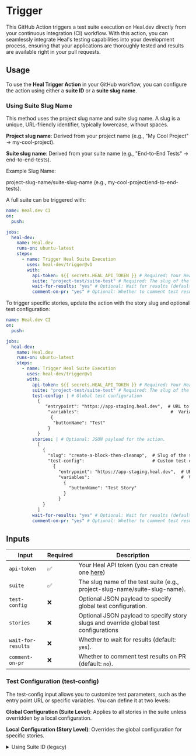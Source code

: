 # Trigger

This GitHub Action triggers a test suite execution on Heal.dev directly from your continuous integration (CI) workflow. With this action, you can seamlessly integrate Heal's testing capabilities into your development process, ensuring that your applications are thoroughly tested and results are available right in your pull requests.

## Usage

To use the **Heal Trigger Action** in your GitHub workflow, you can configure the action using either a **suite ID** or a **suite slug name**.

### Using Suite Slug Name

This method uses the project slug name and suite slug name. A slug is a unique, URL-friendly identifier, typically lowercase, without spaces.

**Project slug name**: Derived from your project name (e.g., "My Cool Project" → my-cool-project).

**Suite slug name**: Derived from your suite name (e.g., "End-to-End Tests" → end-to-end-tests).

Example Slug Name:

project-slug-name/suite-slug-name (e.g., my-cool-project/end-to-end-tests).

A full suite can be triggered with:
```yaml
name: Heal.dev CI
on:
  push:

jobs:
  heal-dev:
    name: Heal.dev
    runs-on: ubuntu-latest
    steps:
      - name: Trigger Heal Suite Execution
        uses: heal-dev/trigger@v1
        with:
          api-token: ${{ secrets.HEAL_API_TOKEN }} # Required: Your Heal API token.
          suite: "project-test/suite-test" # Required: The slug of the project and suite `project-slug-name/suite-slug-name`.
          wait-for-results: "yes" # Optional: Wait for results (default: 'yes').
          comment-on-pr: "yes" # Optional: Whether to comment test results on PRs (default: 'no').
```

To trigger specific stories, update the action with the story slug and optional test configuration:

```yaml
name: Heal.dev CI
on:
  push:

jobs:
  heal-dev:
    name: Heal.dev
    runs-on: ubuntu-latest
    steps:
      - name: Trigger Heal Suite Execution
        uses: heal-dev/trigger@v1
        with:
          api-token: ${{ secrets.HEAL_API_TOKEN }} # Required: Your Heal API token.
          suite: "project-test/suite-test" # Required: The slug of the project and suite `project-slug-name/suite-slug-name`.
          test-config: | # Global test configuration
            {
               "entrypoint": "https://app-staging.heal.dev",  # URL to override the default entry point.
                "variables":                                   #  Variables to customize the test configuration.
                 {
                  "buttonName": "Test"
                }
            }
          stories: | # Optional: JSON payload for the action.
            [
              {
                "slug": "create-a-block-then-cleanup",  # Slug of the story to run.
                "test-config":                          # Custom test configuration for this story.
                  {
                    "entrypoint": "https://app-staging.heal.dev",  # URL to override the default entry point.
                    "variables":                                   #  Variables to customize the test configuration.
                      {
                        "buttonName": "Test Story"
                      }
                    }
              }
            ]
          wait-for-results: "yes" # Optional: Wait for results (default: 'yes').
          comment-on-pr: "yes" # Optional: Whether to comment test results on PRs (default: 'no').
```

## Inputs

| Input              | Required | Description                                                                             |
| ------------------ | -------- | --------------------------------------------------------------------------------------- |
| `api-token`        | ✅       | Your Heal API token (you can create one [here](https://app.heal.dev/organisation/keys)) |
| `suite`            | ✅       | The slug name of the test suite (e.g., project-slug-name/suite-slug-name).              |
| `test-config`      | ❌       | Optional JSON payload to specify global test configuration.                             |
| `stories`          | ❌       | Optional JSON payload to specify story slugs and override global test configurations    |
| `wait-for-results` | ❌       | Whether to wait for results (default: `yes`).                                           |
| `comment-on-pr`    | ❌       | Whether to comment test results on PR (default: `no`).                                  |

### Test Configuration (test-config)

The test-config input allows you to customize test parameters, such as the entry point URL or specific variables. You can define it at two levels:

**Global Configuration (Suite Level)**: Applies to all stories in the suite unless overridden by a local configuration.

**Local Configuration (Story Level)**: Overrides the global configuration for specific stories.

<details>
<summary>Using Suite ID (legacy)</summary>

Use this method if you already have the numeric ID of the test suite and optionally the ID of the specific story you want to run from Heal.dev.

```yaml
- name: Trigger Heal Suite Execution
  uses: heal-dev/trigger@v1
  with:
    api-token: ${{ secrets.HEAL_API_TOKEN }} # Required: Your Heal API token.
    suite-id: "443" # Required: The ID of the test suite.
    payload: | # Optional: JSON payload for the action.
      {
        "stories": [  
          {
            "id": 5053, # ID of the story to run.
            "entryHref": "www.google.com"  # URL to test, overrides the default setting.
            "variables":                   # Variables to customize the test configuration.
              {
                "buttonName": "send"    
              }
          }
        ]
      }
    wait-for-results: "yes" # Optional: Wait for results (default: 'yes').
    domain: "https://api.heal.dev" # Optional
    comment-on-pr: "yes" # Optional: Whether to comment test results on PRs (default: 'no').
```

## Inputs

| Input              | Required | Description                                                                             |
| ------------------ | -------- | --------------------------------------------------------------------------------------- |
| `api-token`        | ✅       | Your Heal API token (you can create one [here](https://app.heal.dev/organisation/keys)) |
| `suite-id`         | ✅       | The ID of the test suite.                                                               |
| `payload`          | ❌       | Optional JSON payload. Use this to specify stories, override the entryHref (URL),       |
|                    |          | or provide variables to customize the test configuration.                               |
| `wait-for-results` | ❌       | Whether to wait for results (default: `yes`).                                           |
| `domain`           | ❌       | (default: `https://api.heal.dev`).                                                      |
| `comment-on-pr`    | ❌       | Whether to comment test results on PR (default: `no`).                                  |
</details>
